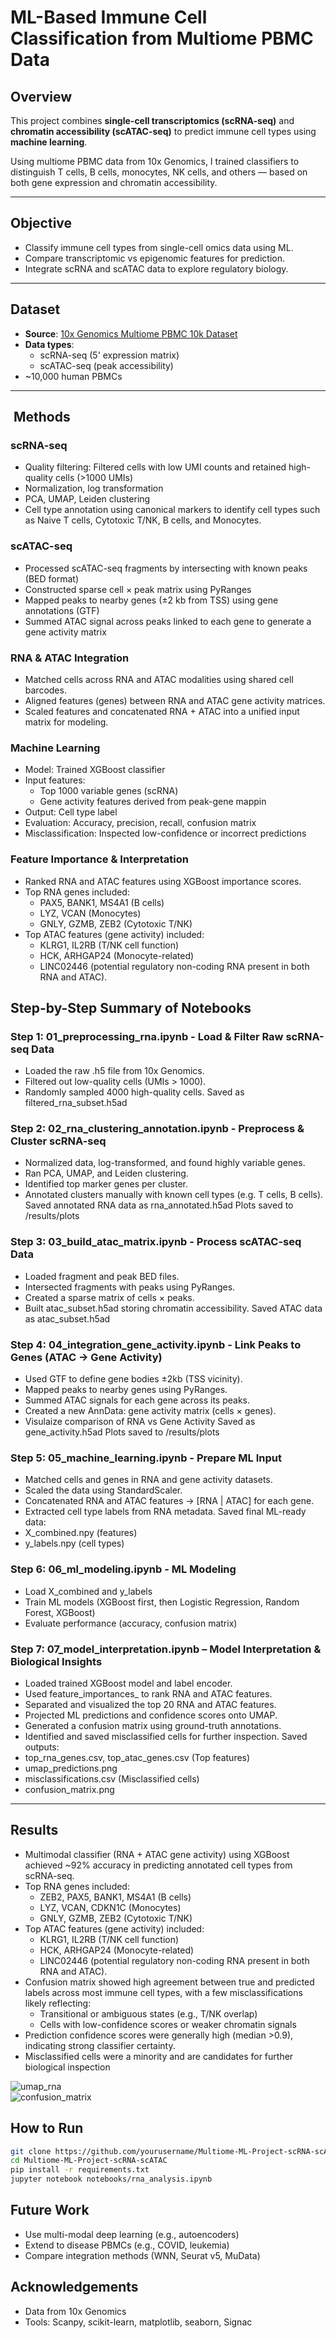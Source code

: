 # ML-Based Immune Cell Classification from Multiome PBMC Data

##  Overview

This project combines **single-cell transcriptomics (scRNA-seq)** and **chromatin accessibility (scATAC-seq)** to predict immune cell types using **machine learning**.

Using multiome PBMC data from 10x Genomics, I trained classifiers to distinguish T cells, B cells, monocytes, NK cells, and others — based on both gene expression and chromatin accessibility.

---

##  Objective

- Classify immune cell types from single-cell omics data using ML.
- Compare transcriptomic vs epigenomic features for prediction.
- Integrate scRNA and scATAC data to explore regulatory biology.

---

##  Dataset

- **Source**: [10x Genomics Multiome PBMC 10k Dataset](https://www.10xgenomics.com/datasets/10-k-human-pbm-cs-multiome-v-1-0-chromium-x-1-standard-2-0-0)
- **Data types**:
  - scRNA-seq (5' expression matrix)
  - scATAC-seq (peak accessibility)
- ~10,000 human PBMCs

---

## ️ Methods

### scRNA-seq
- Quality filtering: Filtered cells with low UMI counts and retained high-quality cells (>1000 UMIs)
- Normalization, log transformation
- PCA, UMAP, Leiden clustering
- Cell type annotation using canonical markers to identify cell types such as Naive T cells, Cytotoxic T/NK, B cells, and Monocytes.

### scATAC-seq
- Processed scATAC-seq fragments by intersecting with known peaks (BED format)
- Constructed sparse cell × peak matrix using PyRanges
- Mapped peaks to nearby genes (±2 kb from TSS) using gene annotations (GTF)
- Summed ATAC signal across peaks linked to each gene to generate a gene activity matrix

### RNA & ATAC Integration
- Matched cells across RNA and ATAC modalities using shared cell barcodes.
- Aligned features (genes) between RNA and ATAC gene activity matrices.
- Scaled features and concatenated RNA + ATAC into a unified input matrix for modeling.

### Machine Learning
- Model: Trained XGBoost classifier
- Input features:
  - Top 1000 variable genes (scRNA)
  - Gene activity features derived from peak-gene mappin
- Output: Cell type label
- Evaluation: Accuracy, precision, recall, confusion matrix
- Misclassification: Inspected low-confidence or incorrect predictions

### Feature Importance & Interpretation
- Ranked RNA and ATAC features using XGBoost importance scores.
- Top RNA genes included:
    - PAX5, BANK1, MS4A1 (B cells)
    - LYZ, VCAN (Monocytes)
    - GNLY, GZMB, ZEB2 (Cytotoxic T/NK)
- Top ATAC features (gene activity) included:
    - KLRG1, IL2RB (T/NK cell function)
    - HCK, ARHGAP24 (Monocyte-related)
    - LINC02446 (potential regulatory non-coding RNA present in both RNA and ATAC).

## Step-by-Step Summary of Notebooks

### Step 1: 01_preprocessing_rna.ipynb - Load & Filter Raw scRNA-seq Data
- Loaded the raw .h5 file from 10x Genomics.
- Filtered out low-quality cells (UMIs > 1000).
- Randomly sampled 4000 high-quality cells.
Saved as filtered_rna_subset.h5ad

### Step 2: 02_rna_clustering_annotation.ipynb - Preprocess & Cluster scRNA-seq
- Normalized data, log-transformed, and found highly variable genes.
- Ran PCA, UMAP, and Leiden clustering.
- Identified top marker genes per cluster.
- Annotated clusters manually with known cell types (e.g. T cells, B cells).
Saved annotated RNA data as rna_annotated.h5ad
Plots saved to /results/plots

### Step 3: 03_build_atac_matrix.ipynb - Process scATAC-seq Data
- Loaded fragment and peak BED files.
- Intersected fragments with peaks using PyRanges.
- Created a sparse matrix of cells × peaks.
- Built atac_subset.h5ad storing chromatin accessibility.
Saved ATAC data as atac_subset.h5ad

### Step 4: 04_integration_gene_activity.ipynb - Link Peaks to Genes (ATAC → Gene Activity)
- Used GTF to define gene bodies ±2kb (TSS vicinity).
- Mapped peaks to nearby genes using PyRanges.
- Summed ATAC signals for each gene across its peaks.
- Created a new AnnData: gene activity matrix (cells × genes).
- Visulaize comparison of RNA vs Gene Activity
Saved as gene_activity.h5ad
Plots saved to /results/plots

### Step 5: 05_machine_learning.ipynb - Prepare ML Input
- Matched cells and genes in RNA and gene activity datasets.
- Scaled the data using StandardScaler.
- Concatenated RNA and ATAC features → [RNA | ATAC] for each gene.
- Extracted cell type labels from RNA metadata.
Saved final ML-ready data:
- X_combined.npy (features)
- y_labels.npy (cell types)

### Step 6: 06_ml_modeling.ipynb - ML Modeling
- Load X_combined and y_labels
- Train ML models (XGBoost first, then Logistic Regression, Random Forest, XGBoost)
- Evaluate performance (accuracy, confusion matrix)

### Step 7: 07_model_interpretation.ipynb – Model Interpretation & Biological Insights
- Loaded trained XGBoost model and label encoder.
- Used feature_importances_ to rank RNA and ATAC features.
- Separated and visualized the top 20 RNA and ATAC features.
- Projected ML predictions and confidence scores onto UMAP.
- Generated a confusion matrix using ground-truth annotations.
- Identified and saved misclassified cells for further inspection.
Saved outputs:
- top_rna_genes.csv, top_atac_genes.csv (Top features)
- umap_predictions.png 
- misclassifications.csv (Misclassified cells)
- confusion_matrix.png

---

##  Results
- Multimodal classifier (RNA + ATAC gene activity) using XGBoost achieved ~92% accuracy in predicting annotated cell types from scRNA-seq.
- Top RNA genes included:
    - ZEB2, PAX5, BANK1, MS4A1 (B cells)
    - LYZ, VCAN, CDKN1C (Monocytes)
    - GNLY, GZMB, ZEB2 (Cytotoxic T/NK)
- Top ATAC features (gene activity) included:
    - KLRG1, IL2RB (T/NK cell function)
    - HCK, ARHGAP24 (Monocyte-related)
    - LINC02446 (potential regulatory non-coding RNA present in both RNA and ATAC).
- Confusion matrix showed high agreement between true and predicted labels across most immune cell types, with a few misclassifications likely reflecting:
    - Transitional or ambiguous states (e.g., T/NK overlap)
    - Cells with low-confidence scores or weaker chromatin signals
- Prediction confidence scores were generally high (median >0.9), indicating strong classifier certainty.
- Misclassified cells were a minority and are candidates for further biological inspection 

![umap_rna](results/plots/umap_final_cell_type_annotations.png)  
![confusion_matrix](results/plots/confusion_matrix.png)


## How to Run
```bash
git clone https://github.com/yourusername/Multiome-ML-Project-scRNA-scATAC.git
cd Multiome-ML-Project-scRNA-scATAC
pip install -r requirements.txt
jupyter notebook notebooks/rna_analysis.ipynb
```

## Future Work
- Use multi-modal deep learning (e.g., autoencoders)
- Extend to disease PBMCs (e.g., COVID, leukemia)
- Compare integration methods (WNN, Seurat v5, MuData)

## Acknowledgements
- Data from 10x Genomics
- Tools: Scanpy, scikit-learn, matplotlib, seaborn, Signac


